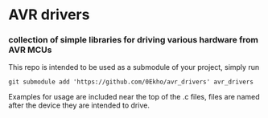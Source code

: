 # AVR drivers
### collection of simple libraries for driving various hardware from AVR MCUs

This repo is intended to be used as a submodule of your project, simply run

```
git submodule add 'https://github.com/0Ekho/avr_drivers' avr_drivers
```
Examples for usage are included near the top of the .c files, files are named after the device
they are intended to drive.
